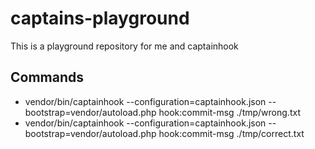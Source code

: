 # captains-playground
This is a playground repository for me and captainhook

## Commands
- vendor/bin/captainhook --configuration=captainhook.json --bootstrap=vendor/autoload.php hook:commit-msg ./tmp/wrong.txt
- vendor/bin/captainhook --configuration=captainhook.json --bootstrap=vendor/autoload.php hook:commit-msg ./tmp/correct.txt
